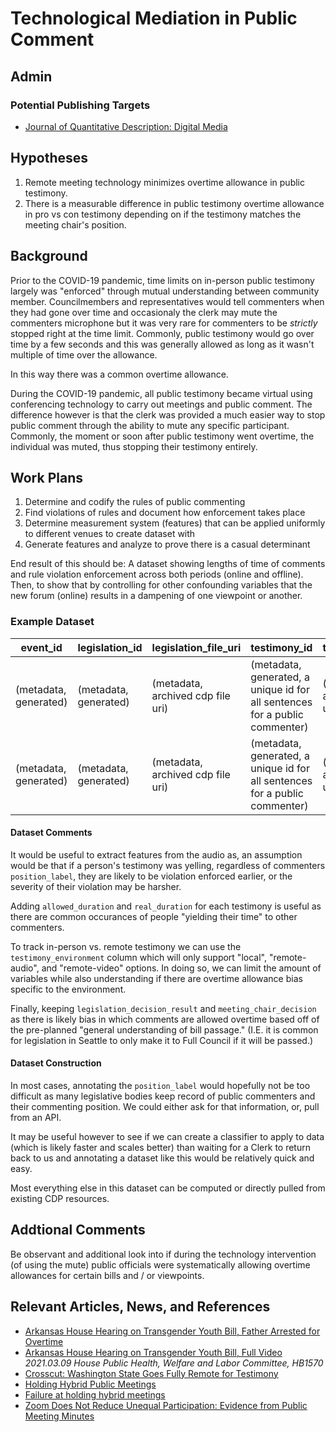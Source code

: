 # Technological Mediation in Public Comment

## Admin

### Potential Publishing Targets

- [Journal of Quantitative Description: Digital Media](https://journalqd.org)

## Hypotheses

1. Remote meeting technology minimizes overtime allowance in public testimony.
2. There is a measurable difference in public testimony overtime allowance in
   pro vs con testimony depending on if the testimony matches the meeting
   chair's position.

## Background

Prior to the COVID-19 pandemic, time limits on in-person public testimony largely was
"enforced" through mutual understanding between community member. Councilmembers and
representatives would tell commenters when they had gone over time and occasionaly
the clerk may mute the commenters microphone but it was very rare for commenters to
be _strictly_ stopped right at the time limit. Commonly, public testimony would
go over time by a few seconds and this was generally allowed as long as it wasn't
multiple of time over the allowance.

In this way there was a common overtime allowance.

During the COVID-19 pandemic, all public testimony became virtual using conferencing
technology to carry out meetings and public comment. The difference however is that
the clerk was provided a much easier way to stop public comment through the ability
to mute any specific participant. Commonly, the moment or soon after public testimony
went overtime, the individual was muted, thus stopping their testimony entirely.

## Work Plans

1. Determine and codify the rules of public commenting
2. Find violations of rules and document how enforcement takes place
3. Determine measurement system (features) that can be applied uniformly to
   different venues to create dataset with
4. Generate features and analyze to prove there is a casual determinant

End result of this should be:
A dataset showing lengths of time of comments and rule violation enforcement across
both periods (online and offline). Then, to show that by controlling for other
confounding variables that the new forum (online) results in a dampening of
one viewpoint or another.

### Example Dataset

| event_id              | legislation_id        | legislation_file_uri              | testimony_id                                                                | testimony_file_uri                | testimony_content                              | testimony_environment | position_label | allowed_duration | real_duration | legislation_decision_result | meeting_chair_decision | overtime_allowance | enforcement_type                    | enforcement_serverity        |
| --------------------- | --------------------- | --------------------------------- | --------------------------------------------------------------------------- | --------------------------------- | ---------------------------------------------- | --------------------- | -------------- | ---------------- | ------------- | --------------------------- | ---------------------- | ------------------ | ----------------------------------- | ---------------------------- |
| (metadata, generated) | (metadata, generated) | (metadata, archived cdp file uri) | (metadata, generated, a unique id for all sentences for a public commenter) | (metadata, archived cdp file uri) | "I am here to speak in favor of this bill..."  | remote-audio          | pro            | 120              | 123           | pass                        | approve                | 3                  | (None, muted, removed, or arrested) | (mapping of type to numeric) |
| (metadata, generated) | (metadata, generated) | (metadata, archived cdp file uri) | (metadata, generated, a unique id for all sentences for a public commenter) | (metadata, archived cdp file uri) | "I am speaking against the passage of bill..." | local                 | con            | 120              | 149           | pass                        | approve                | 29                 | (None, muted, removed, or arrested) | (mapping of type to numeric) |

#### Dataset Comments

It would be useful to extract features from the audio as, an assumption would
be that if a person's testimony was yelling, regardless of commenters
`position_label`, they are likely to be violation enforced earlier, or the
severity of their violation may be harsher.

Adding `allowed_duration` and `real_duration` for each testimony is useful
as there are common occurances of people "yielding their time" to other
commenters.

To track in-person vs. remote testimony we can use the
`testimony_environment` column which will only support "local",
"remote-audio", and "remote-video" options. In doing so, we can limit the
amount of variables while also understanding if there are overtime allowance
bias specific to the environment.

Finally, keeping `legislation_decision_result` and `meeting_chair_decision`
as there is likely bias in which comments are allowed overtime based off of
the pre-planned "general understanding of bill passage." (I.E. it is common
for legislation in Seattle to only make it to Full Council if it will be passed.)

#### Dataset Construction

In most cases, annotating the `position_label` would hopefully not be too
difficult as many legislative bodies keep record of public commenters and
their commenting position. We could either ask for that information, or,
pull from an API.

It may be useful however to see if we can create a classifier to apply to
data (which is likely faster and scales better) than waiting for a Clerk to
return back to us and annotating a dataset like this would be relatively
quick and easy.

Most everything else in this dataset can be computed or directly pulled
from existing CDP resources.

## Addtional Comments

Be observant and additional look into if during the technology intervention
(of using the mute) public officials were systematically allowing overtime
allowances for certain bills and / or viewpoints.

## Relevant Articles, News, and References

- [Arkansas House Hearing on Transgender Youth Bill, Father Arrested for Overtime](https://web.archive.org/web/20210429000235/https://www.lgbtqnation.com/2021/04/concerned-father-arrested-peacefully-testifying-arkansas-trans-health-care-ban/)
- [Arkansas House Hearing on Transgender Youth Bill, Full Video](https://www.arkansashouse.org/watch-live) _2021.03.09 House Public Health, Welfare and Labor Committee, HB1570_
- [Crosscut: Washington State Goes Fully Remote for Testimony](https://crosscut.com/politics/2020/11/how-wa-legislature-plans-go-remote-during-covid-19)
- [Holding Hybrid Public Meetings](https://mrsc.org/Home/Stay-Informed/MRSC-Insight/April-2021/Holding-Hybrid-Public-Meetings.aspx)
- [Failure at holding hybrid meetings](https://twitter.com/GoldsteinStreet/status/1420536758618390532)
- [Zoom Does Not Reduce Unequal Participation:
  Evidence from Public Meeting Minutes](https://www.housingpolitics.com/research/online_meetings_participation.pdf)
